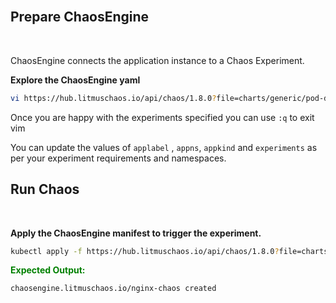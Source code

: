<br>

## Prepare ChaosEngine

<br>

ChaosEngine connects the application instance to a Chaos Experiment.

**Explore the ChaosEngine yaml**

```bash
vi https://hub.litmuschaos.io/api/chaos/1.8.0?file=charts/generic/pod-delete/engine.yaml
```

Once you are happy with the experiments specified you can use `:q` to exit vim

You can update the values of `applabel` , `appns`, `appkind` and `experiments` as per your experiment requirements and namespaces.

## Run Chaos

<br>

**Apply the ChaosEngine manifest to trigger the experiment.**

```bash
kubectl apply -f https://hub.litmuschaos.io/api/chaos/1.8.0?file=charts/generic/pod-delete/engine.yaml
```

<span style="color:green">**Expected Output:**</span>

```bash
chaosengine.litmuschaos.io/nginx-chaos created
```
